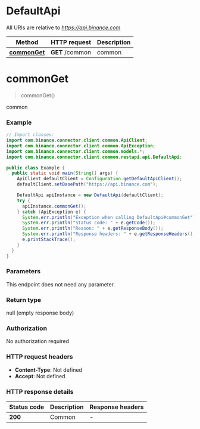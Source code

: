# DefaultApi

All URIs are relative to *https://api.binance.com*

| Method | HTTP request | Description |
|------------- | ------------- | -------------|
| [**commonGet**](DefaultApi.md#commonGet) | **GET** /common | common |


<a id="commonGet"></a>
# **commonGet**
> commonGet()

common

### Example
```java
// Import classes:
import com.binance.connector.client.common.ApiClient;
import com.binance.connector.client.common.ApiException;
import com.binance.connector.client.common.models.*;
import com.binance.connector.client.common.restapi.api.DefaultApi;

public class Example {
  public static void main(String[] args) {
    ApiClient defaultClient = Configuration.getDefaultApiClient();
    defaultClient.setBasePath("https://api.binance.com");

    DefaultApi apiInstance = new DefaultApi(defaultClient);
    try {
      apiInstance.commonGet();
    } catch (ApiException e) {
      System.err.println("Exception when calling DefaultApi#commonGet");
      System.err.println("Status code: " + e.getCode());
      System.err.println("Reason: " + e.getResponseBody());
      System.err.println("Response headers: " + e.getResponseHeaders());
      e.printStackTrace();
    }
  }
}
```

### Parameters
This endpoint does not need any parameter.

### Return type

null (empty response body)

### Authorization

No authorization required

### HTTP request headers

 - **Content-Type**: Not defined
 - **Accept**: Not defined

### HTTP response details
| Status code | Description | Response headers |
|-------------|-------------|------------------|
| **200** | Common |  -  |

